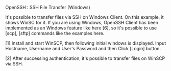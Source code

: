 OpenSSH : SSH File Transfer (Windows)
 	
It's possible to transfer files via SSH on Windows Client.
On this example, it shows WinSC for it.
If you are using Windows, OpenSSH Client has been implemented as an Windows feature like here [6], so it's possible to use [scp], [sftp] commands like the examples here.

[1]	Install and start WinSCP, then following initial windows is displayed. Input Hostname, Username and User's Password and then Click [Login] button.

[2]	After successing authentication, it's possible to transfer files on WinSCP via SSH.
